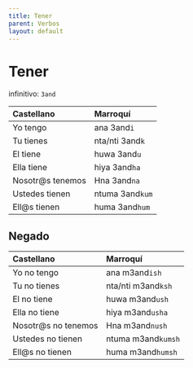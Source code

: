 ```yaml
---
title: Tener
parent: Verbos
layout: default
---
```


# Tener

infinitivo: `3and`

| Castellano       | Marroquí        |
|:-----------------|:----------------|
| Yo tengo         | ana 3and`i`     |
| Tu tienes        | nta/nti 3and`k` |
| El tiene         | huwa 3and`u`    |
| Ella tiene       | hiya 3and`ha`   |
| Nosotr@s tenemos | Hna 3and`na`    |
| Ustedes tienen   | ntuma 3and`kum` |
| Ell@s tienen     | huma  3and`hum` |

## Negado

| Castellano          | Marroquí           |
|:--------------------|:-------------------|
| Yo no tengo         | ana m3and`ish`     |
| Tu no tienes        | nta/nti m3and`ksh` |
| El no tiene         | huwa m3and`ush`    |
| Ella no tiene       | hiya m3and`usha`   |
| Nosotr@s no tenemos | Hna m3and`nush`    |
| Ustedes no tienen   | ntuma m3and`kumsh` |
| Ell@s no tienen     | huma m3and`humsh`  |
